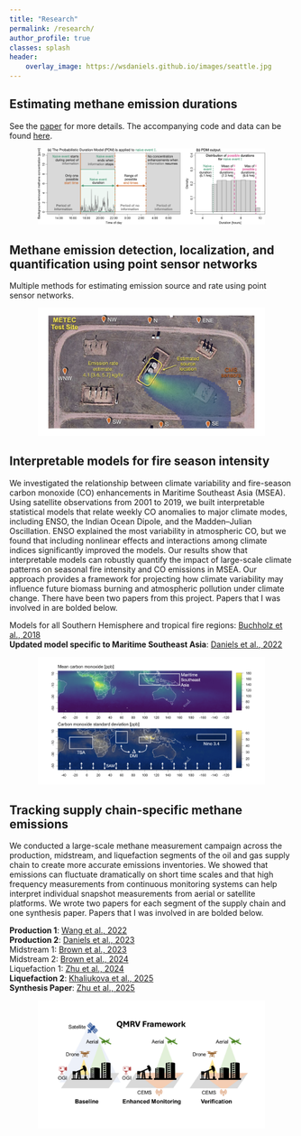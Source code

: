 ```yaml
---
title: "Research"
permalink: /research/
author_profile: true
classes: splash
header:
    overlay_image: https://wsdaniels.github.io/images/seattle.jpg
---
```



## Estimating methane emission durations

See the [paper](https://pubs.acs.org/doi/10.1021/acs.estlett.4c00687) for more details. The accompanying code and data can be found [here](https://github.com/wsdaniels/CMS-durations). 

<div style="text-align: center;">
  <img src="/images/research_page/PDM.png" alt="Methane emissions" style="max-width: 80%; height: auto;">
</div>



## Methane emission detection, localization, and quantification using point sensor networks

Multiple methods for estimating emission source and rate using point sensor networks. 

<div style="text-align: center;">
  <img src="/images/research_page/DLQ.png" alt="Data-driven Earth system science" style="max-width: 80%; height: auto;">
</div>



## Interpretable models for fire season intensity

We investigated the relationship between climate variability and fire-season carbon monoxide (CO) enhancements in Maritime Southeast Asia (MSEA). Using satellite observations from 2001 to 2019, we built interpretable statistical models that relate weekly CO anomalies to major climate modes, including ENSO, the Indian Ocean Dipole, and the Madden–Julian Oscillation. ENSO explained the most variability in atmospheric CO, but we found that including nonlinear effects and interactions among climate indices significantly improved the models. Our results show that interpretable models can robustly quantify the impact of large-scale climate patterns on seasonal fire intensity and CO emissions in MSEA. Our approach provides a framework for projecting how climate variability may influence future biomass burning and atmospheric pollution under climate change. There have been two papers from this project. Papers that I was involved in are bolded below.

Models for all Southern Hemisphere and tropical fire regions: [Buchholz et al., 2018](https://doi.org/10.1029/2018JD028438)   
**Updated model specific to Maritime Southeast Asia**: [Daniels et al., 2022](https://doi.org/10.1029/2022JD036774)

<div style="text-align: center;">
  <img src="/images/research_page/co_modeling.png" style="max-width: 80%; height: auto;">
</div>




## Tracking supply chain-specific methane emissions 

We conducted a large-scale methane measurement campaign across the production, midstream, and liquefaction segments of the oil and gas supply chain to create more accurate emissions inventories. We showed that emissions can fluctuate dramatically on short time scales and that high frequency measurements from continuous monitoring systems can help interpret individual snapshot measurements from aerial or satellite platforms. We wrote two papers for each segment of the supply chain and one synthesis paper. Papers that I was involved in are bolded below.

**Production 1**: [Wang et al., 2022](https://doi.org/10.1021/acs.est.2c06211)   
**Production 2**: [Daniels et al., 2023](https://doi.org/10.1021/acs.est.3c01121)   
Midstream 1: [Brown et al., 2023](https://doi.org/10.1021/acs.est.3c01321)   
Midstream 2: [Brown et al., 2024](https://doi.org/10.3390/atmos15040447)   
Liquefaction 1: [Zhu et al., 2024](https://doi.org/10.1021/acs.estlett.4c00713)   
**Liquefaction 2**: [Khaliukova et al., 2025](https://doi.org/10.1021/acsestair.4c00301)   
**Synthesis Paper**: [Zhu et al., 2025](https://doi.org/10.26434/chemrxiv-2025-8751d)

<div style="text-align: center;">
  <img src="/images/research_page/QMRV.png" style="max-width: 80%; height: auto;">
</div>


